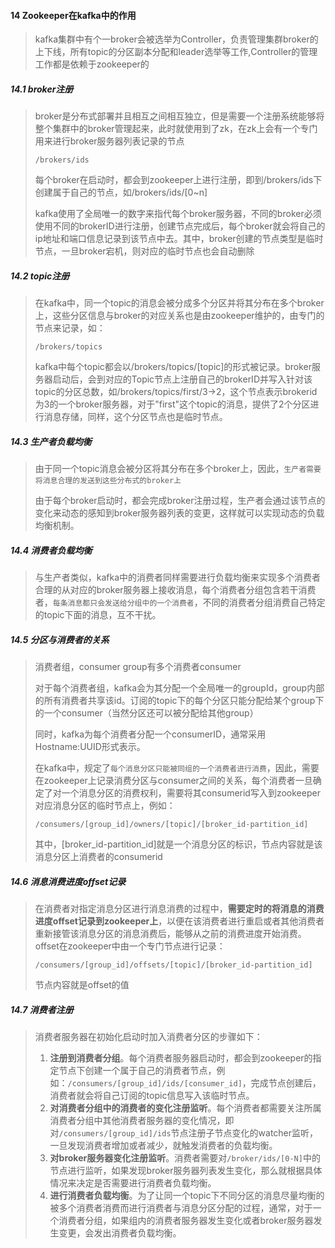 #### 14 Zookeeper在kafka中的作用

> kafka集群中有个一broker会被选举为Controller，负责管理集群broker的上下线，所有topic的分区副本分配和leader选举等工作,Controller的管理工作都是依赖于zookeeper的

##### 14.1 broker注册

> broker是分布式部署并且相互之间相互独立，但是需要一个注册系统能够将整个集群中的broker管理起来，此时就使用到了zk，在zk上会有一个专门用来进行broker服务器列表记录的节点
>
> ```
> /brokers/ids
> ```
>
> 每个broker在启动时，都会到zookeeper上进行注册，即到/brokers/ids下创建属于自己的节点，如/brokers/ids/[0~n]
>
> kafka使用了全局唯一的数字来指代每个broker服务器，不同的broker必须使用不同的brokerID进行注册，创建节点完成后，每个broker就会将自己的ip地址和端口信息记录到该节点中去。其中，broker创建的节点类型是临时节点，一旦broker宕机，则对应的临时节点也会自动删除

##### 14.2 topic注册

> 在kafka中，同一个topic的消息会被分成多个分区并将其分布在多个broker上，这些分区信息与broker的对应关系也是由zookeeper维护的，由专门的节点来记录，如：
>
> ```
> /brokers/topics
> ```
>
> kafka中每个topic都会以/brokers/topics/[topic]的形式被记录。broker服务器启动后，会到对应的Topic节点上注册自己的brokerID并写入针对该topic的分区总数，如/brokers/topics/first/3->2，这个节点表示brokerid为3的一个broker服务器，对于"first"这个topic的消息，提供了2个分区进行消息存储，同样，这个分区节点也是临时节点。

##### 14.3 生产者负载均衡

> 由于同一个topic消息会被分区将其分布在多个broker上，因此，`生产者需要将消息合理的发送到这些分布式的broker上`
>
> 由于每个broker启动时，都会完成broker注册过程，生产者会通过该节点的变化来动态的感知到broker服务器列表的变更，这样就可以实现动态的负载均衡机制。

##### 14.4 消费者负载均衡

> 与生产者类似，kafka中的消费者同样需要进行负载均衡来实现多个消费者合理的从对应的broker服务器上接收消息，每个消费者分组包含若干消费者，`每条消息都只会发送给分组中的一个消费者`，不同的消费者分组消费自己特定的topic下面的消息，互不干扰。

##### 14.5 分区与消费者的关系

> 消费者组，consumer group有多个消费者consumer
>
> 对于每个消费者组，kafka会为其分配一个全局唯一的groupId，group内部的所有消费者共享该id。订阅的topic下的每个分区只能分配给某个group下的一个consumer（当然分区还可以被分配给其他group）
>
> 同时，kafka为每个消费者分配一个consumerID，通常采用Hostname:UUID形式表示。
>
> 在kafka中，规定了`每个消息分区只能被同组的一个消费者进行消费`，因此，需要在zookeeper上记录消费分区与consumer之间的关系，每个消费者一旦确定了对一个消息分区的消费权利，需要将其consumerid写入到zookeeper对应消息分区的临时节点上，例如：
>
> `/consumers/[group_id]/owners/[topic]/[broker_id-partition_id]`
>
> 其中，[broker_id-partition_id]就是一个消息分区的标识，节点内容就是该消息分区上消费者的consumerid

##### 14.6 消息消费进度offset记录

> 在消费者对指定消息分区进行消息消费的过程中，**需要定时的将消息的消费进度offset记录到zookeeper上**，以便在该消费者进行重启或者其他消费者重新接管该消息分区的消息消费后，能够从之前的消费进度开始消费。offset在zookeeper中由一个专门节点进行记录：
>
> ```
> /consumers/[group_id]/offsets/[topic]/[broker_id-partition_id]
> ```
>
> 节点内容就是offset的值

##### 14.7 消费者注册

> 消费者服务器在初始化启动时加入消费者分区的步骤如下：
>
> 1. **注册到消费者分组**。每个消费者服务器启动时，都会到zookeeper的指定节点下创建一个属于自己的消费者节点，例如：`/consumers/[group_id]/ids/[consumer_id]`，完成节点创建后，消费者就会将自己订阅的topic信息写入该临时节点。
> 2. **对消费者分组中的消费者的变化注册监听**。每个消费者都需要关注所属消费者分组中其他消费者服务器的变化情况，即对`/consumers/[group_id]/ids`节点注册子节点变化的watcher监听，一旦发现消费者增加或者减少，就触发消费者的负载均衡。
> 3. **对broker服务器变化注册监听**。消费者需要对`/broker/ids/[0-N]`中的节点进行监听，如果发现broker服务器列表发生变化，那么就根据具体情况来决定是否需要进行消费者负载均衡。
> 4. **进行消费者负载均衡**。为了让同一个topic下不同分区的消息尽量均衡的被多个消费者消费而进行消费者与消息分区分配的过程，通常，对于一个消费者分组，如果组内的消费者服务器发生变化或者broker服务器发生变更，会发出消费者负载均衡。
>
> 
